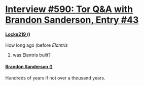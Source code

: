 # [Interview #590: Tor Q&A with Brandon Sanderson, Entry #43](https://www.theoryland.com/intvmain.php?i=590#43)

#### [Locke219 ()](http://www.tor.com/blogs/2010/12/open-call-for-brandon-sanderson-questions#149529)

How long ago (before
*Elantris*
1) was Elantris built?

#### [Brandon Sanderson ()](http://www.tor.com/blogs/2011/01/your-questions-for-brandon-sanderson-answered)

Hundreds of years if not over a thousand years.

